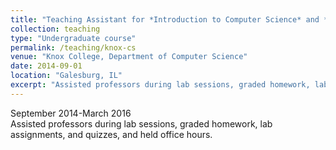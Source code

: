 ```yaml
---
title: "Teaching Assistant for *Introduction to Computer Science* and *Program Design and Methodology*"
collection: teaching
type: "Undergraduate course"
permalink: /teaching/knox-cs
venue: "Knox College, Department of Computer Science"
date: 2014-09-01
location: "Galesburg, IL"
excerpt: "Assisted professors during lab sessions, graded homework, lab assignments, and quizzes, and held office hours."
---
```


September 2014-March 2016  
Assisted professors during lab sessions, graded homework, lab assignments, and quizzes, and held office hours.